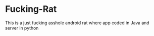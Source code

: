 # Fucking-Rat
This is a just  fucking asshole android rat where app coded in Java and server in python
